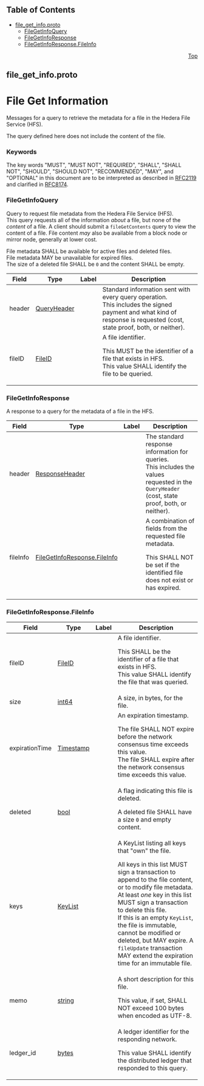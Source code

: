 ## Table of Contents

- [file_get_info.proto](#file_get_info-proto)
    - [FileGetInfoQuery](#proto-FileGetInfoQuery)
    - [FileGetInfoResponse](#proto-FileGetInfoResponse)
    - [FileGetInfoResponse.FileInfo](#proto-FileGetInfoResponse-FileInfo)
  



<a name="file_get_info-proto"></a>
<p align="right"><a href="#top">Top</a></p>

## file_get_info.proto
# File Get Information
Messages for a query to retrieve the metadata for a file in the
Hedera File Service (HFS).

The query defined here does not include the content of the file.

### Keywords
The key words "MUST", "MUST NOT", "REQUIRED", "SHALL", "SHALL NOT",
"SHOULD", "SHOULD NOT", "RECOMMENDED", "MAY", and "OPTIONAL" in this
document are to be interpreted as described in
[RFC2119](https://www.ietf.org/rfc/rfc2119) and clarified in
[RFC8174](https://www.ietf.org/rfc/rfc8174).


<a name="proto-FileGetInfoQuery"></a>

### FileGetInfoQuery
Query to request file metadata from the Hedera File Service (HFS).<br/>
This query requests all of the information _about_ a file, but none of the
_content_ of a file. A client should submit a `fileGetContents` query to
view the content of a file. File content _may_ also be available from a
block node or mirror node, generally at lower cost.

File metadata SHALL be available for active files and deleted files.<br/>
File metadata MAY be unavailable for expired files.<br/>
The size of a deleted file SHALL be `0` and the content SHALL be empty.


| Field | Type | Label | Description |
| ----- | ---- | ----- | ----------- |
| header | [QueryHeader](#proto-QueryHeader) |  | Standard information sent with every query operation.<br/> This includes the signed payment and what kind of response is requested (cost, state proof, both, or neither). |
| fileID | [FileID](#proto-FileID) |  | A file identifier. <p> This MUST be the identifier of a file that exists in HFS.<br/> This value SHALL identify the file to be queried. |






<a name="proto-FileGetInfoResponse"></a>

### FileGetInfoResponse
A response to a query for the metadata of a file in the HFS.


| Field | Type | Label | Description |
| ----- | ---- | ----- | ----------- |
| header | [ResponseHeader](#proto-ResponseHeader) |  | The standard response information for queries.<br/> This includes the values requested in the `QueryHeader` (cost, state proof, both, or neither). |
| fileInfo | [FileGetInfoResponse.FileInfo](#proto-FileGetInfoResponse-FileInfo) |  | A combination of fields from the requested file metadata. <p> This SHALL NOT be set if the identified file does not exist or has expired. |






<a name="proto-FileGetInfoResponse-FileInfo"></a>

### FileGetInfoResponse.FileInfo



| Field | Type | Label | Description |
| ----- | ---- | ----- | ----------- |
| fileID | [FileID](#proto-FileID) |  | A file identifier. <p> This SHALL be the identifier of a file that exists in HFS.<br/> This value SHALL identify the file that was queried. |
| size | [int64](#int64) |  | A size, in bytes, for the file. |
| expirationTime | [Timestamp](#proto-Timestamp) |  | An expiration timestamp. <p> The file SHALL NOT expire before the network consensus time exceeds this value.<br/> The file SHALL expire after the network consensus time exceeds this value.<br/> |
| deleted | [bool](#bool) |  | A flag indicating this file is deleted. <p> A deleted file SHALL have a size `0` and empty content. |
| keys | [KeyList](#proto-KeyList) |  | A KeyList listing all keys that "own" the file. <p> All keys in this list MUST sign a transaction to append to the file content, or to modify file metadata.<br/> At least _one_ key in this list MUST sign a transaction to delete this file.<br/> If this is an empty `KeyList`, the file is immutable, cannot be modified or deleted, but MAY expire. A `fileUpdate` transaction MAY extend the expiration time for an immutable file. |
| memo | [string](#string) |  | A short description for this file. <p> This value, if set, SHALL NOT exceed 100 bytes when encoded as UTF-8. |
| ledger_id | [bytes](#bytes) |  | A ledger identifier for the responding network. <p> This value SHALL identify the distributed ledger that responded to this query. |





 <!-- end messages -->

 <!-- end enums -->

 <!-- end HasExtensions -->

 <!-- end services -->



